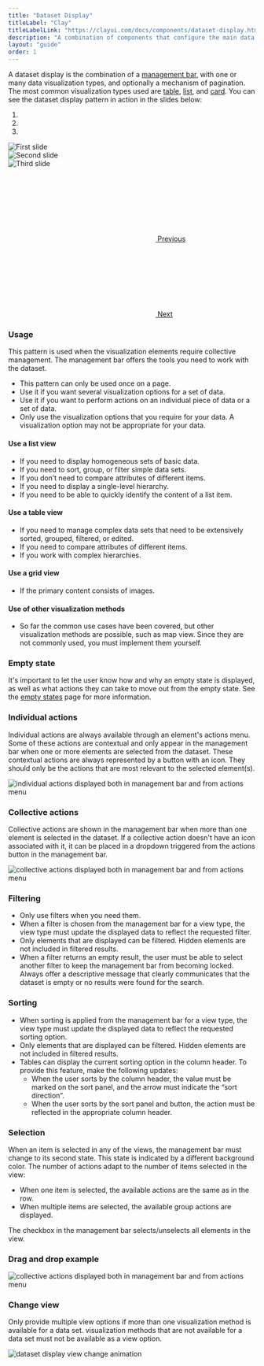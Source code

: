 ```yaml
---
title: "Dataset Display"
titleLabel: "Clay"
titleLabelLink: "https://clayui.com/docs/components/dataset-display.html"
description: "A combination of components that configure the main data management pattern of the system."
layout: "guide"
order: 1
---
```

A dataset display is the combination of a [management bar](./management_bar.html), with one or many data visualization types, and optionally a mechanism of pagination. The most common visualization types used are [table](./table.html), [list](./list.html), and [card](./card.html). You can see the dataset display pattern in action in the slides below:

<div id="carouselExampleIndicators" class="carousel slide" data-ride="carousel">
  <ol class="carousel-indicators">
    <li data-target="#carouselExampleIndicators" data-slide-to="0" class="active"></li>
    <li data-target="#carouselExampleIndicators" data-slide-to="1"></li>
    <li data-target="#carouselExampleIndicators" data-slide-to="2"></li>
  </ol>
  <div class="carousel-inner">
    <div class="carousel-item active">
      <img class="d-block w-100" src="/lexicon/images/DTTableView.jpg" alt="First slide">
    </div>
    <div class="carousel-item">
      <img class="d-block w-100" src="/lexicon/images/DTListView.jpg" alt="Second slide">
    </div>
    <div class="carousel-item">
      <img class="d-block w-100" src="/lexicon/images/DTCardView.jpg" alt="Third slide">
    </div>
  </div>
  <a class="carousel-control-prev" href="#carouselExampleIndicators" role="button" data-slide="prev">
   <svg class="lexicon-icon lexicon-icon-angle-left"><use xlink:href="/vendor/lexicon/icons.svg#angle-left"></use></svg>
    <span class="sr-only">Previous</span>
  </a>
  <a class="carousel-control-next" href="#carouselExampleIndicators" role="button" data-slide="next">
    <svg class="lexicon-icon lexicon-icon-angle-right"><use xlink:href="/vendor/lexicon/icons.svg#angle-right"></use></svg>
    <span class="sr-only">Next</span>
  </a>
</div>


### Usage
This pattern is used when the visualization elements require collective management. The management bar offers the tools you need to work with the dataset.
* This pattern can only be used once on a page.
* Use it if you want several visualization options for a set of data.
* Use it if you want to perform actions on an individual piece of data or a set of data.
* Only use the visualization options that you require for your data. A visualization option may not be appropriate for your data.

#### Use a list view
* If you need to display homogeneous sets of basic data.
* If you need to sort, group, or filter simple data sets.
* If you don’t need to compare attributes of different items.
* If you need to display a single-level hierarchy.
* If you need to be able to quickly identify the content of a list item.

#### Use a table view
* If you need to manage complex data sets that need to be extensively sorted, grouped, filtered, or edited.
* If you need to compare attributes of different items.
* If you work with complex hierarchies.

#### Use a grid view
* If the primary content consists of images.
 
#### Use of other visualization methods
* So far the common use cases have been covered, but other visualization methods are possible, such as map view. Since they are not commonly used, you must implement them yourself.
### Empty state

It's important to let the user know how and why an empty state is displayed, as well as what actions they can take to move out from the empty state. See the [empty states](./emptyStates.html) page for more information.

### Individual actions

Individual actions are always available through an element's actions menu. Some of these actions are contextual and only appear in the management bar when one or more elements are selected from the dataset. These contextual actions are always represented by a button with an icon. They should only be the actions that are most relevant to the selected element(s).

![individual actions displayed both in management bar and from actions menu](/lexicon/images/DatasetDisplayIndividualActions.png)

### Collective actions

Collective actions are shown in the management bar when more than one element is selected in the dataset. If a collective action doesn't have an icon associated with it, it can be placed in a dropdown triggered from the actions button in the management bar.

![collective actions displayed both in management bar and from actions menu](/lexicon/images/DatasetDisplayGroupActions.png)

### Filtering
* Only use filters when you need them.
* When a filter is chosen from the management bar for a view type, the view type must update the displayed data to reflect the requested filter.
* Only elements that are displayed can be filtered. Hidden elements are not included in filtered results.
* When a filter returns an empty result, the user must be able to select another filter to keep the management bar from becoming locked. Always offer a descriptive message that clearly communicates that the dataset is empty or no results were found for the search.
 
### Sorting
* When sorting is applied from the management bar for a view type, the view type must update the displayed data to reflect the requested sorting option.
* Only elements that are displayed can be filtered. Hidden elements are not included in filtered results.
* Tables can display the current sorting option in the column header. To provide this feature, make the following updates:
	* When the user sorts by the column header, the value must be marked on the sort panel, and the arrow must indicate the “sort direction”.
	* When the user sorts by the sort panel and button, the action must be reflected in the appropriate column header.
 
### Selection
When an item is selected in any of the views, the management bar must change to its second state. This state is indicated by a different background color. The number of actions adapt to the number of items selected in the view:
* When one item is selected, the available actions are the same as in the row.
* When multiple items are selected, the available group actions are displayed.

The checkbox in the management bar selects/unselects all elements in the view.


### Drag and drop example

![collective actions displayed both in management bar and from actions menu](/lexicon/images/DatasetDisplayDragDrop.png)

### Change view

Only provide multiple view options if more than one visualization method is available for a data set. visualization methods that are not available for a data set must not be available as a view option.

![dataset display view change animation](/lexicon/images/DatasetDisplayChangeView.gif)
